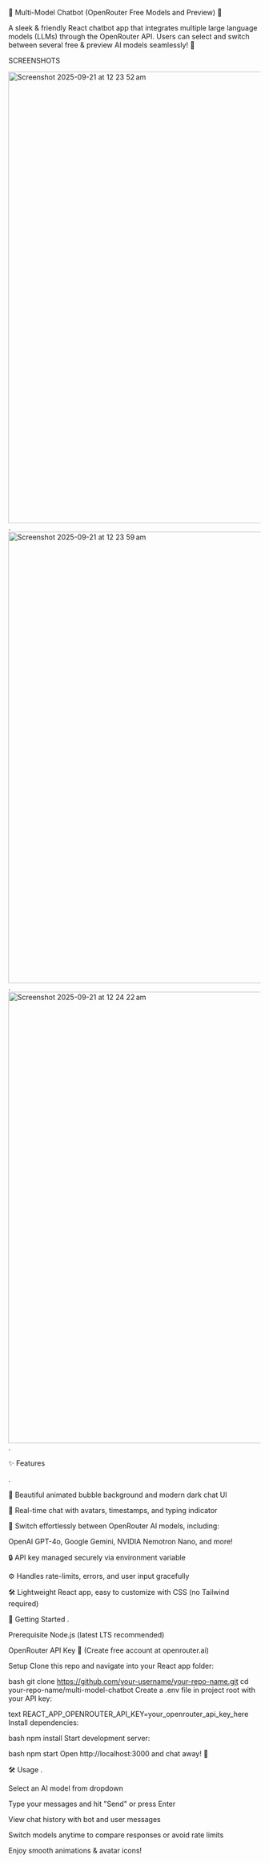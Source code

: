 🤖 Multi-Model Chatbot (OpenRouter Free Models and Preview) 🚀

A sleek & friendly React chatbot app that integrates multiple large language models (LLMs) through the OpenRouter API.
Users can select and switch between several free & preview AI models seamlessly! 🌈

SCREENSHOTS

<img width="1440" height="900" alt="Screenshot 2025-09-21 at 12 23 52 am" src="https://github.com/user-attachments/assets/79d7a83d-9c86-4267-956f-d13e8001b5f2" />
.

<img width="1440" height="900" alt="Screenshot 2025-09-21 at 12 23 59 am" src="https://github.com/user-attachments/assets/ff7f701b-b01f-4f6b-918a-9ebec55cd32e" />
.

<img width="1440" height="900" alt="Screenshot 2025-09-21 at 12 24 22 am" src="https://github.com/user-attachments/assets/c16474ef-05fd-401a-836e-8df5af3a73cb" />
.

✨ Features

.

🎨 Beautiful animated bubble background and modern dark chat UI

💬 Real-time chat with avatars, timestamps, and typing indicator

🔁 Switch effortlessly between OpenRouter AI models, including:

OpenAI GPT-4o, Google Gemini, NVIDIA Nemotron Nano, and more!

🔒 API key managed securely via environment variable

⚙️ Handles rate-limits, errors, and user input gracefully

🛠️ Lightweight React app, easy to customize with CSS (no Tailwind required)


🚀 Getting Started
.

Prerequisite
Node.js (latest LTS recommended)

OpenRouter API Key 🔑 (Create free account at openrouter.ai)

Setup
Clone this repo and navigate into your React app folder:

bash
git clone https://github.com/your-username/your-repo-name.git
cd your-repo-name/multi-model-chatbot
Create a .env file in project root with your API key:

text
REACT_APP_OPENROUTER_API_KEY=your_openrouter_api_key_here
Install dependencies:

bash
npm install
Start development server:

bash
npm start
Open http://localhost:3000 and chat away! 🎉

🛠️ Usage
.

Select an AI model from dropdown

Type your messages and hit "Send" or press Enter

View chat history with bot and user messages

Switch models anytime to compare responses or avoid rate limits

Enjoy smooth animations & avatar icons!

